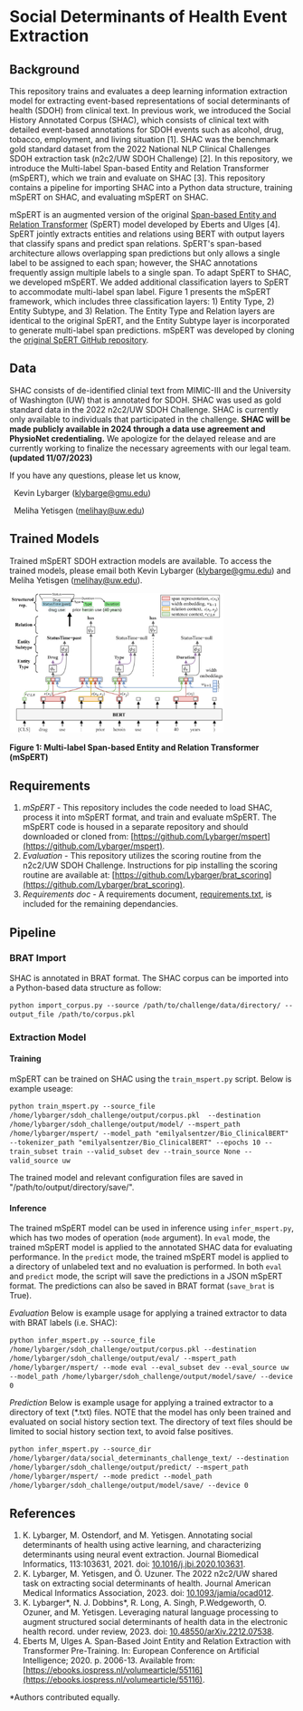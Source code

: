 # Social Determinants of Health Event Extraction

## Background
This repository trains and evaluates a deep learning information extraction model for extracting event-based representations of social determinants of health (SDOH) from clinical text. In previous work, we introduced the Social History Annotated Corpus (SHAC), which consists of clinical text with detailed event-based annotations for SDOH events such as alcohol, drug, tobacco, employment, and living situation [1]. SHAC was the benchmark gold standard dataset from the 2022 National NLP Clinical Challenges SDOH extraction task (n2c2/UW SDOH Challenge) [2]. In this repository, we introduce the Multi-label Span-based Entity and Relation Transformer (mSpERT), which we train and evaluate on SHAC [3]. This repository contains a pipeline for importing SHAC into a Python data structure, training mSpERT on SHAC, and evaluating mSpERT on SHAC.

mSpERT is an augmented version of the original [Span-based Entity and Relation Transformer](https://ebooks.iospress.nl/volumearticle/55116) (SpERT) model developed by Eberts and Ulges [4]. SpERT jointly extracts entities and relations using BERT with output layers that classify spans and predict span relations. SpERT's span-based architecture allows overlapping span predictions but only allows a single label to be assigned to each span; however, the SHAC annotations frequently assign multiple labels to a single span. To adapt SpERT to SHAC, we developed mSpERT. We added additional classification layers to SpERT to accommodate multi-label span label. Figure 1 presents the mSpERT framework, which includes three classification layers: 1) Entity Type, 2) Entity Subtype, and 3) Relation.  The Entity Type and Relation layers are identical to the original SpERT, and the Entity Subtype layer is incorporated to generate multi-label span predictions.  mSpERT was developed by cloning the [original SpERT GitHub repository](https://github.com/lavis-nlp/spert).

## Data 
SHAC consists of de-identified clinial text from MIMIC-III and the University of Washington (UW) that is annotated for SDOH. SHAC was used as gold standard data in the 2022 n2c2/UW SDOH Challenge. SHAC is currently only available to individuals that participated in the challenge. **SHAC will be made publicly available in 2024 through a data use agreement and PhysioNet credentialing.** We apologize for the delayed release and are currently working to finalize the necessary agreements with our legal team. **(updated 11/07/2023)**

If you have any questions, please let us know,

&nbsp; Kevin Lybarger ([klybarge@gmu.edu](mailto:klybarge@gmu.edu))

&nbsp; Meliha Yetisgen ([melihay@uw.edu](mailto:melihay@uw.edu))

## Trained Models
Trained mSpERT SDOH extraction models are available. To access the trained models, please email both Kevin Lybarger ([klybarge@gmu.edu](mailto:klybarge@gmu.edu)) and Meliha Yetisgen ([melihay@uw.edu](mailto:melihay@uw.edu)).

<img src="figures/spert_multilabel.drawio.png" width=75% height=75%>

__Figure 1: Multi-label Span-based Entity and Relation Transformer (mSpERT)__

## Requirements
1. _mSpERT_ - This repository includes the code needed to load SHAC, process it into mSpERT format, and train and evaluate mSpERT. The mSpERT code is housed in a separate repository and should downloaded or cloned from: [https://github.com/Lybarger/mspert](https://github.com/Lybarger/mspert). 
2. _Evaluation_ - This repository utilizes the scoring routine from the n2c2/UW SDOH Challenge. Instructions for pip installing the scoring routine are available at:  [https://github.com/Lybarger/brat_scoring](https://github.com/Lybarger/brat_scoring).
3. _Requirements doc_ - A requirements document, [requirements.txt](requirements.txt), is included for the remaining dependancies.


## Pipeline

### BRAT Import
SHAC is annotated in BRAT format. The SHAC corpus can be imported into a Python-based data structure as follow:
```
python import_corpus.py --source /path/to/challenge/data/directory/ --output_file /path/to/corpus.pkl
```

### Extraction Model

#### Training
mSpERT can be trained on SHAC using the `train_mspert.py` script. Below is example useage:

```
python train_mspert.py --source_file /home/lybarger/sdoh_challenge/output/corpus.pkl  --destination /home/lybarger/sdoh_challenge/output/model/ --mspert_path /home/lybarger/mspert/ --model_path "emilyalsentzer/Bio_ClinicalBERT" --tokenizer_path "emilyalsentzer/Bio_ClinicalBERT" --epochs 10 --train_subset train --valid_subset dev --train_source None --valid_source uw
```

The trained model and relevant configuration files are saved in "/path/to/output/directory/save/".


#### Inference
The trained mSpERT model can be used in inference using `infer_mspert.py`, which has two modes of operation (`mode` argument). In `eval` mode, the trained mSpERT model is applied to the annotated SHAC data for evaluating performance. In the `predict` mode, the trained mSpERT model is applied to a directory of unlabeled text and no evaluation is performed. In both `eval` and `predict` mode, the script will save the predictions in a JSON mSpERT format. The predictions can also be saved in BRAT format (`save_brat` is True).

*Evaluation*
Below is example usage for applying a trained extractor to data with BRAT labels (i.e. SHAC):
```
python infer_mspert.py --source_file /home/lybarger/sdoh_challenge/output/corpus.pkl --destination /home/lybarger/sdoh_challenge/output/eval/ --mspert_path /home/lybarger/mspert/ --mode eval --eval_subset dev --eval_source uw --model_path /home/lybarger/sdoh_challenge/output/model/save/ --device 0
```

*Prediction*
Below is example usage for applying a trained extractor to a directory of text (\*.txt) files. NOTE that the model has only been trained and evaluated on social history section text. The directory of text files should be limited to social history section text, to avoid false positives.
```
python infer_mspert.py --source_dir /home/lybarger/data/social_determinants_challenge_text/ --destination /home/lybarger/sdoh_challenge/output/predict/ --mspert_path /home/lybarger/mspert/ --mode predict --model_path /home/lybarger/sdoh_challenge/output/model/save/ --device 0
```

## References
1. K. Lybarger, M. Ostendorf, and M. Yetisgen. Annotating social determinants of health using active learning, and characterizing determinants using neural event extraction. Journal Biomedical Informatics, 113:103631, 2021. doi: [10.1016/j.jbi.2020.103631](https://doi.org/10.1016/j.jbi.2020.103631).
2. K. Lybarger, M. Yetisgen, and Ö. Uzuner. The 2022 n2c2/UW shared task on extracting social determinants of health. Journal American Medical Informatics Association, 2023. doi: [10.1093/jamia/ocad012](https://doi.org/10.1093/jamia/ocad012).
3. K. Lybarger*, N. J. Dobbins*, R. Long, A. Singh, P.Wedgeworth, O. Ozuner, and M. Yetisgen. Leveraging natural language processing to augment structured social determinants of health data in the electronic health record. under review, 2023. doi: [10.48550/arXiv.2212.07538]().
4. Eberts M, Ulges A. Span-Based Joint Entity and Relation Extraction with Transformer Pre-Training. In: European Conference on Artificial Intelligence; 2020. p. 2006-13. Available from: [https://ebooks.iospress.nl/volumearticle/55116](https://ebooks.iospress.nl/volumearticle/55116).

*Authors contributed equally.
